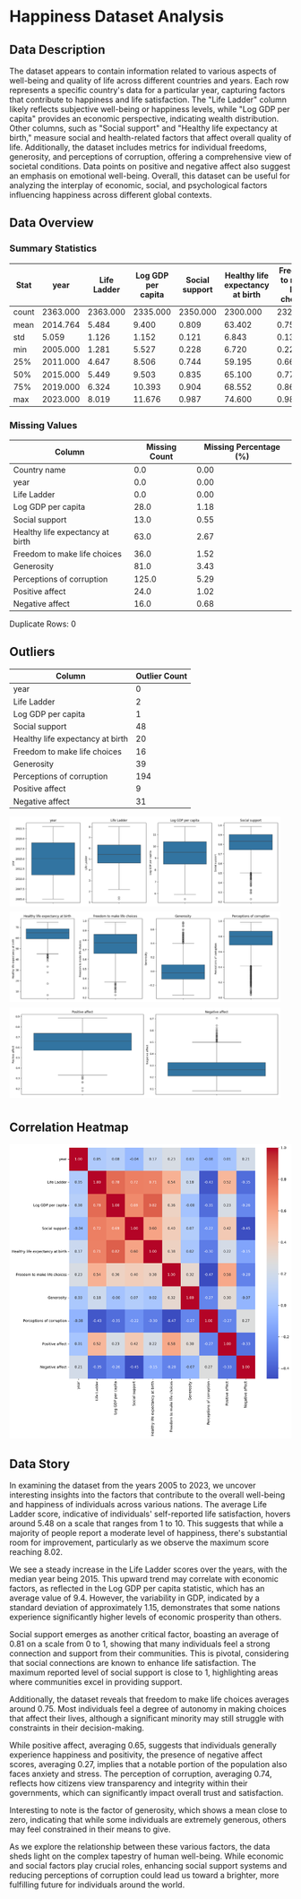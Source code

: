 # Happiness Dataset Analysis 
## Data Description
The dataset appears to contain information related to various aspects of well-being and quality of life across different countries and years. Each row represents a specific country's data for a particular year, capturing factors that contribute to happiness and life satisfaction. The "Life Ladder" column likely reflects subjective well-being or happiness levels, while "Log GDP per capita" provides an economic perspective, indicating wealth distribution. Other columns, such as "Social support" and "Healthy life expectancy at birth," measure social and health-related factors that affect overall quality of life. Additionally, the dataset includes metrics for individual freedoms, generosity, and perceptions of corruption, offering a comprehensive view of societal conditions. Data points on positive and negative affect also suggest an emphasis on emotional well-being. Overall, this dataset can be useful for analyzing the interplay of economic, social, and psychological factors influencing happiness across different global contexts.
## Data Overview
### Summary Statistics
| Stat | year | Life Ladder | Log GDP per capita | Social support | Healthy life expectancy at birth | Freedom to make life choices | Generosity | Perceptions of corruption | Positive affect | Negative affect |
| --- | --- | --- | --- | --- | --- | --- | --- | --- | --- | --- |
| count | 2363.000 | 2363.000 | 2335.000 | 2350.000 | 2300.000 | 2327.000 | 2282.000 | 2238.000 | 2339.000 | 2347.000 |
| mean | 2014.764 | 5.484 | 9.400 | 0.809 | 63.402 | 0.750 | 0.000 | 0.744 | 0.652 | 0.273 |
| std | 5.059 | 1.126 | 1.152 | 0.121 | 6.843 | 0.139 | 0.161 | 0.185 | 0.106 | 0.087 |
| min | 2005.000 | 1.281 | 5.527 | 0.228 | 6.720 | 0.228 | -0.340 | 0.035 | 0.179 | 0.083 |
| 25% | 2011.000 | 4.647 | 8.506 | 0.744 | 59.195 | 0.661 | -0.112 | 0.687 | 0.572 | 0.209 |
| 50% | 2015.000 | 5.449 | 9.503 | 0.835 | 65.100 | 0.771 | -0.022 | 0.798 | 0.663 | 0.262 |
| 75% | 2019.000 | 6.324 | 10.393 | 0.904 | 68.552 | 0.862 | 0.094 | 0.868 | 0.737 | 0.326 |
| max | 2023.000 | 8.019 | 11.676 | 0.987 | 74.600 | 0.985 | 0.700 | 0.983 | 0.884 | 0.705 |

### Missing Values
| Column | Missing Count | Missing Percentage (%) |
|--------|------------|----------------------|
| Country name | 0.0 | 0.00 |
| year | 0.0 | 0.00 |
| Life Ladder | 0.0 | 0.00 |
| Log GDP per capita | 28.0 | 1.18 |
| Social support | 13.0 | 0.55 |
| Healthy life expectancy at birth | 63.0 | 2.67 |
| Freedom to make life choices | 36.0 | 1.52 |
| Generosity | 81.0 | 3.43 |
| Perceptions of corruption | 125.0 | 5.29 |
| Positive affect | 24.0 | 1.02 |
| Negative affect | 16.0 | 0.68 |

Duplicate Rows: 0
## Outliers
|Column|Outlier Count|
|-------|-------|
|year|0|
|Life Ladder|2|
|Log GDP per capita|1|
|Social support|48|
|Healthy life expectancy at birth|20|
|Freedom to make life choices|16|
|Generosity|39|
|Perceptions of corruption|194|
|Positive affect|9|
|Negative affect|31|
<div style="display: flex; flex-wrap: wrap; width: 120%;">
<img src="outliers_1.png" width="80%" style="margin-right: 10px; margin-bottom: 10px"/>
<img src="outliers_2.png" width="80%" style="margin-right: 10px; margin-bottom: 10px"/>
<img src="outliers_3.png" width="80%" style="margin-right: 10px; margin-bottom: 10px"/>
</div>
 
## Correlation Heatmap

![alt_text](correlation_heatmap.png)
## Data Story
In examining the dataset from the years 2005 to 2023, we uncover interesting insights into the factors that contribute to the overall well-being and happiness of individuals across various nations. The average Life Ladder score, indicative of individuals' self-reported life satisfaction, hovers around 5.48 on a scale that ranges from 1 to 10. This suggests that while a majority of people report a moderate level of happiness, there's substantial room for improvement, particularly as we observe the maximum score reaching 8.02.

We see a steady increase in the Life Ladder scores over the years, with the median year being 2015. This upward trend may correlate with economic factors, as reflected in the Log GDP per capita statistic, which has an average value of 9.4. However, the variability in GDP, indicated by a standard deviation of approximately 1.15, demonstrates that some nations experience significantly higher levels of economic prosperity than others.

Social support emerges as another critical factor, boasting an average of 0.81 on a scale from 0 to 1, showing that many individuals feel a strong connection and support from their communities. This is pivotal, considering that social connections are known to enhance life satisfaction. The maximum reported level of social support is close to 1, highlighting areas where communities excel in providing support.

Additionally, the dataset reveals that freedom to make life choices averages around 0.75. Most individuals feel a degree of autonomy in making choices that affect their lives, although a significant minority may still struggle with constraints in their decision-making.

While positive affect, averaging 0.65, suggests that individuals generally experience happiness and positivity, the presence of negative affect scores, averaging 0.27, implies that a notable portion of the population also faces anxiety and stress. The perception of corruption, averaging 0.74, reflects how citizens view transparency and integrity within their governments, which can significantly impact overall trust and satisfaction.

Interesting to note is the factor of generosity, which shows a mean close to zero, indicating that while some individuals are extremely generous, others may feel constrained in their means to give. 

As we explore the relationship between these various factors, the data sheds light on the complex tapestry of human well-being. While economic and social factors play crucial roles, enhancing social support systems and reducing perceptions of corruption could lead us toward a brighter, more fulfilling future for individuals around the world.

